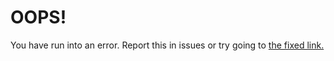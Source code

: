 # OOPS!
You have run into an error. Report this in issues or try going to [the fixed link.](https://nativeos-project.github.io/system/index.html)
